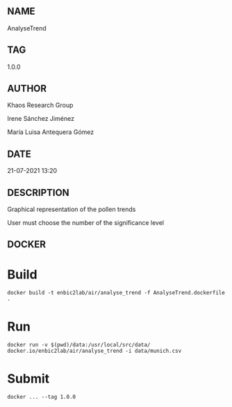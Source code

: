 ## NAME
AnalyseTrend

## TAG
1.0.0

## AUTHOR
Khaos Research Group

Irene Sánchez Jiménez

María Luisa Antequera Gómez

## DATE
21-07-2021 13:20

## DESCRIPTION
Graphical representation of the pollen trends

User must choose the number of the significance level

## DOCKER

# Build

```
docker build -t enbic2lab/air/analyse_trend -f AnalyseTrend.dockerfile .
```

# Run

```
docker run -v $(pwd)/data:/usr/local/src/data/ docker.io/enbic2lab/air/analyse_trend -i data/munich.csv
```

# Submit

```
docker ... --tag 1.0.0
```